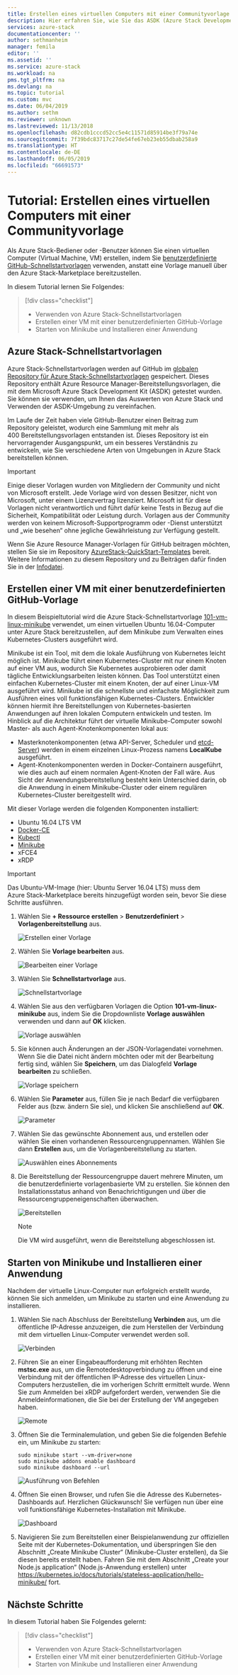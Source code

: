 ```yaml
---
title: Erstellen eines virtuellen Computers mit einer Communityvorlage | Microsoft-Dokumentation
description: Hier erfahren Sie, wie Sie das ASDK (Azure Stack Development Kit) zum Erstellen eines virtuellen Computers mit einer vordefinierten Vorlage und einer benutzerdefinierten GitHub-Vorlage verwenden.
services: azure-stack
documentationcenter: ''
author: sethmanheim
manager: femila
editor: ''
ms.assetid: ''
ms.service: azure-stack
ms.workload: na
pms.tgt_pltfrm: na
ms.devlang: na
ms.topic: tutorial
ms.custom: mvc
ms.date: 06/04/2019
ms.author: sethm
ms.reviewer: unknown
ms.lastreviewed: 11/13/2018
ms.openlocfilehash: d82cdb1cccd52cc5e4c11571d85914be3f79a74e
ms.sourcegitcommit: 7f39bdc83717c27de54fe67eb23eb55dbab258a9
ms.translationtype: HT
ms.contentlocale: de-DE
ms.lasthandoff: 06/05/2019
ms.locfileid: "66691573"
---
```

# <a name="tutorial-create-a-vm-using-a-community-template"></a>Tutorial: Erstellen eines virtuellen Computers mit einer Communityvorlage

Als Azure Stack-Bediener oder -Benutzer können Sie einen virtuellen Computer (Virtual Machine, VM) erstellen, indem Sie [benutzerdefinierte GitHub-Schnellstartvorlagen](https://github.com/Azure/AzureStack-QuickStart-Templates) verwenden, anstatt eine Vorlage manuell über den Azure Stack-Marketplace bereitzustellen.

In diesem Tutorial lernen Sie Folgendes:

> [!div class="checklist"]
> * Verwenden von Azure Stack-Schnellstartvorlagen
> * Erstellen einer VM mit einer benutzerdefinierten GitHub-Vorlage
> * Starten von Minikube und Installieren einer Anwendung

## <a name="azure-stack-quickstart-templates"></a>Azure Stack-Schnellstartvorlagen

Azure Stack-Schnellstartvorlagen werden auf GitHub im [globalen Repository für Azure Stack-Schnellstartvorlagen](https://github.com/Azure/AzureStack-QuickStart-Templates) gespeichert. Dieses Repository enthält Azure Resource Manager-Bereitstellungsvorlagen, die mit dem Microsoft Azure Stack Development Kit (ASDK) getestet wurden. Sie können sie verwenden, um Ihnen das Auswerten von Azure Stack und Verwenden der ASDK-Umgebung zu vereinfachen.

Im Laufe der Zeit haben viele GitHub-Benutzer einen Beitrag zum Repository geleistet, wodurch eine Sammlung mit mehr als 400 Bereitstellungsvorlagen entstanden ist. Dieses Repository ist ein hervorragender Ausgangspunkt, um ein besseres Verständnis zu entwickeln, wie Sie verschiedene Arten von Umgebungen in Azure Stack bereitstellen können.

>[!IMPORTANT]
> Einige dieser Vorlagen wurden von Mitgliedern der Community und nicht von Microsoft erstellt. Jede Vorlage wird von dessen Besitzer, nicht von Microsoft, unter einem Lizenzvertrag lizenziert. Microsoft ist für diese Vorlagen nicht verantwortlich und führt dafür keine Tests in Bezug auf die Sicherheit, Kompatibilität oder Leistung durch. Vorlagen aus der Community werden von keinem Microsoft-Supportprogramm oder -Dienst unterstützt und „wie besehen“ ohne jegliche Gewährleistung zur Verfügung gestellt.

Wenn Sie Azure Resource Manager-Vorlagen für GitHub beitragen möchten, stellen Sie sie im Repository [AzureStack-QuickStart-Templates](https://github.com/Azure/AzureStack-QuickStart-Templates) bereit. Weitere Informationen zu diesem Repository und zu Beiträgen dafür finden Sie in der [Infodatei](https://github.com/Azure/AzureStack-QuickStart-Templates/blob/master/README.md).

## <a name="create-a-vm-using-a-custom-github-template"></a>Erstellen einer VM mit einer benutzerdefinierten GitHub-Vorlage

In diesem Beispieltutorial wird die Azure Stack-Schnellstartvorlage [101-vm-linux-minikube](https://github.com/Azure/AzureStack-QuickStart-Templates/tree/master/101-vm-linux-minikube) verwendet, um einen virtuellen Ubuntu 16.04-Computer unter Azure Stack bereitzustellen, auf dem Minikube zum Verwalten eines Kubernetes-Clusters ausgeführt wird.

Minikube ist ein Tool, mit dem die lokale Ausführung von Kubernetes leicht möglich ist. Minikube führt einen Kubernetes-Cluster mit nur einem Knoten auf einer VM aus, wodurch Sie Kubernetes ausprobieren oder damit tägliche Entwicklungsarbeiten leisten können. Das Tool unterstützt einen einfachen Kubernetes-Cluster mit einem Knoten, der auf einer Linux-VM ausgeführt wird. Minikube ist die schnellste und einfachste Möglichkeit zum Ausführen eines voll funktionsfähigen Kubernetes-Clusters. Entwickler können hiermit ihre Bereitstellungen von Kubernetes-basierten Anwendungen auf ihren lokalen Computern entwickeln und testen. Im Hinblick auf die Architektur führt der virtuelle Minikube-Computer sowohl Master- als auch Agent-Knotenkomponenten lokal aus:

* Masterknotenkomponenten (etwa API-Server, Scheduler und [etcd-Server](https://coreos.com/etcd/)) werden in einem einzelnen Linux-Prozess namens **LocalKube** ausgeführt.
* Agent-Knotenkomponenten werden in Docker-Containern ausgeführt, wie dies auch auf einem normalen Agent-Knoten der Fall wäre. Aus Sicht der Anwendungsbereitstellung besteht kein Unterschied darin, ob die Anwendung in einem Minikube-Cluster oder einem regulären Kubernetes-Cluster bereitgestellt wird.

Mit dieser Vorlage werden die folgenden Komponenten installiert:

* Ubuntu 16.04 LTS VM
* [Docker-CE](https://download.docker.com/linux/ubuntu)
* [Kubectl](https://storage.googleapis.com/kubernetes-release/release/v1.8.0/bin/linux/amd64/kubectl)
* [Minikube](https://storage.googleapis.com/minikube/releases/latest/minikube-linux-amd64)
* xFCE4
* xRDP

> [!IMPORTANT]
> Das Ubuntu-VM-Image (hier: Ubuntu Server 16.04 LTS) muss dem Azure Stack-Marketplace bereits hinzugefügt worden sein, bevor Sie diese Schritte ausführen.

1. Wählen Sie **+ Ressource erstellen** > **Benutzerdefiniert** > **Vorlagenbereitstellung** aus.

    ![Erstellen einer Vorlage](media/azure-stack-create-vm-template/1.PNG)

2. Wählen Sie **Vorlage bearbeiten** aus.

    ![Bearbeiten einer Vorlage](media/azure-stack-create-vm-template/2.PNG)

3. Wählen Sie **Schnellstartvorlage** aus.

    ![Schnellstartvorlage](media/azure-stack-create-vm-template/3.PNG)

4. Wählen Sie aus den verfügbaren Vorlagen die Option **101-vm-linux-minikube** aus, indem Sie die Dropdownliste **Vorlage auswählen** verwenden und dann auf **OK** klicken.

    ![Vorlage auswählen](media/azure-stack-create-vm-template/4.PNG)

5. Sie können auch Änderungen an der JSON-Vorlagendatei vornehmen. Wenn Sie die Datei nicht ändern möchten oder mit der Bearbeitung fertig sind, wählen Sie **Speichern**, um das Dialogfeld **Vorlage bearbeiten** zu schließen.

    ![Vorlage speichern](media/azure-stack-create-vm-template/5.PNG)

6. Wählen Sie **Parameter** aus, füllen Sie je nach Bedarf die verfügbaren Felder aus (bzw. ändern Sie sie), und klicken Sie anschließend auf **OK**.

    ![Parameter](media/azure-stack-create-vm-template/6.PNG)

7. Wählen Sie das gewünschte Abonnement aus, und erstellen oder wählen Sie einen vorhandenen Ressourcengruppennamen. Wählen Sie dann **Erstellen** aus, um die Vorlagenbereitstellung zu starten.

    ![Auswählen eines Abonnements](media/azure-stack-create-vm-template/7.PNG)

8. Die Bereitstellung der Ressourcengruppe dauert mehrere Minuten, um die benutzerdefinierte vorlagenbasierte VM zu erstellen. Sie können den Installationsstatus anhand von Benachrichtigungen und über die Ressourcengruppeneigenschaften überwachen.

    ![Bereitstellen](media/azure-stack-create-vm-template/8.PNG)

    >[!NOTE]
    > Die VM wird ausgeführt, wenn die Bereitstellung abgeschlossen ist.

## <a name="start-minikube-and-install-an-application"></a>Starten von Minikube und Installieren einer Anwendung

Nachdem der virtuelle Linux-Computer nun erfolgreich erstellt wurde, können Sie sich anmelden, um Minikube zu starten und eine Anwendung zu installieren.

1. Wählen Sie nach Abschluss der Bereitstellung **Verbinden** aus, um die öffentliche IP-Adresse anzuzeigen, die zum Herstellen der Verbindung mit dem virtuellen Linux-Computer verwendet werden soll.

    ![Verbinden](media/azure-stack-create-vm-template/9.PNG)

2. Führen Sie an einer Eingabeaufforderung mit erhöhten Rechten **mstsc.exe** aus, um die Remotedesktopverbindung zu öffnen und eine Verbindung mit der öffentlichen IP-Adresse des virtuellen Linux-Computers herzustellen, die im vorherigen Schritt ermittelt wurde. Wenn Sie zum Anmelden bei xRDP aufgefordert werden, verwenden Sie die Anmeldeinformationen, die Sie bei der Erstellung der VM angegeben haben.

    ![Remote](media/azure-stack-create-vm-template/10.PNG)

3. Öffnen Sie die Terminalemulation, und geben Sie die folgenden Befehle ein, um Minikube zu starten:

    ```shell
    sudo minikube start --vm-driver=none
    sudo minikube addons enable dashboard
    sudo minikube dashboard --url
    ```

    ![Ausführung von Befehlen](media/azure-stack-create-vm-template/11.PNG)

4. Öffnen Sie einen Browser, und rufen Sie die Adresse des Kubernetes-Dashboards auf. Herzlichen Glückwunsch! Sie verfügen nun über eine voll funktionsfähige Kubernetes-Installation mit Minikube.

    ![Dashboard](media/azure-stack-create-vm-template/12.PNG)

5. Navigieren Sie zum Bereitstellen einer Beispielanwendung zur offiziellen Seite mit der Kubernetes-Dokumentation, und überspringen Sie den Abschnitt „Create Minikube Cluster“ (Minikube-Cluster erstellen), da Sie diesen bereits erstellt haben. Fahren Sie mit dem Abschnitt „Create your Node.js application“ (Node.js-Anwendung erstellen) unter https://kubernetes.io/docs/tutorials/stateless-application/hello-minikube/ fort.

## <a name="next-steps"></a>Nächste Schritte

In diesem Tutorial haben Sie Folgendes gelernt:

> [!div class="checklist"]
> * Verwenden von Azure Stack-Schnellstartvorlagen
> * Erstellen einer VM mit einer benutzerdefinierten GitHub-Vorlage
> * Starten von Minikube und Installieren einer Anwendung
